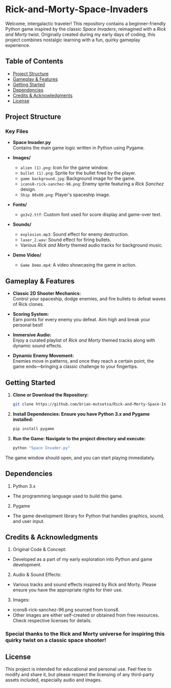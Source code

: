 # Rick-and-Morty-Space-Invaders

Welcome, intergalactic traveler! This repository contains a beginner-friendly Python game inspired by the classic *Space Invaders*, reimagined with a *Rick and Morty* twist. Originally created during my early days of coding, this project combines nostalgic learning with a fun, quirky gameplay experience.

## Table of Contents
- [Project Structure](#project-structure)
- [Gameplay & Features](#gameplay--features)
- [Getting Started](#getting-started)
- [Dependencies](#dependencies)
- [Credits & Acknowledgments](#credits--acknowledgments)
- [License](#license)

## Project Structure

### Key Files
- **Space Invader.py**  
  Contains the main game logic written in Python using Pygame.

- **Images/**  
  - `alien (1).png`: Icon for the game window.  
  - `bullet (1).png`: Sprite for the bullet fired by the player.  
  - `game background.jpg`: Background image for the game.  
  - `icons8-rick-sanchez-96.png`: Enemy sprite featuring a *Rick Sanchez* design.  
  - `Ship 80x80.png`: Player's spaceship image.

- **Fonts/**  
  - `go3v2.ttf`: Custom font used for score display and game-over text.

- **Sounds/**  
  - `explosion.mp3`: Sound effect for enemy destruction.  
  - `laser_2.wav`: Sound effect for firing bullets.  
  - Various *Rick and Morty* themed audio tracks for background music.

- **Demo Video/**  
  - `Game Demo.mp4`: A video showcasing the game in action.

## Gameplay & Features

- **Classic 2D Shooter Mechanics:**  
  Control your spaceship, dodge enemies, and fire bullets to defeat waves of Rick clones.

- **Scoring System:**  
  Earn points for every enemy you defeat. Aim high and break your personal best!

- **Immersive Audio:**  
  Enjoy a curated playlist of *Rick and Morty* themed tracks along with dynamic sound effects.

- **Dynamic Enemy Movement:**  
  Enemies move in patterns, and once they reach a certain point, the game ends—bringing a classic challenge to your fingertips.

## Getting Started

1. **Clone or Download the Repository:**
   ```bash
   git clone https://github.com/brian-mutsetsa/Rick-and-Morty-Space-Invaders.git

2. **Install Dependencies: Ensure you have Python 3.x and Pygame installed:**
    ```bash
    pip install pygame

3. **Run the Game: Navigate to the project directory and execute:**
    ```bash
    python "Space Invader.py"

The game window should open, and you can start playing immediately.

## Dependencies
1. Python 3.x
- The programming language used to build this game.

2. Pygame
- The game development library for Python that handles graphics, sound, and user input.

## Credits & Acknowledgments
1. Original Code & Concept:
- Developed as a part of my early exploration into Python and game development.

2. Audio & Sound Effects:
- Various tracks and sound effects inspired by Rick and Morty. Please ensure you have the appropriate rights for their use.

3. Images:
- icons8-rick-sanchez-96.png sourced from Icons8.
- Other images are either self-created or obtained from free resources. Check respective licenses for details.

### Special thanks to the Rick and Morty universe for inspiring this quirky twist on a classic space shooter!

## License
This project is intended for educational and personal use. Feel free to modify and share it, but please respect the licensing of any third-party assets included, especially audio and images.